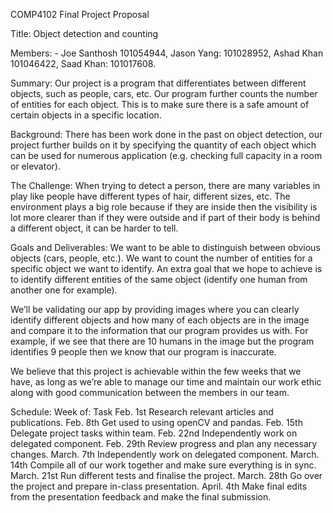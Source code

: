 COMP4102 Final Project Proposal

Title: Object detection and counting

Members: - Joe Santhosh 101054944, Jason Yang: 101028952, Ashad Khan 101046422, Saad Khan: 101017608.

Summary: Our project is a program that differentiates between different objects, such as people, cars, etc. Our program further counts the number of entities for each object. This is to make sure there is a safe amount of certain objects in a specific location.

Background: There has been work done in the past on object detection, our project further builds on it by specifying the quantity of each object which can be used for numerous application (e.g. checking full capacity in a room or elevator). 

The Challenge: When trying to detect a person, there are many variables in play like people have different types of hair, different sizes, etc. The environment plays a big role because if they are inside then the visibility is lot more clearer than if they were outside and if part of their body is behind a different object, it can be harder to tell.

Goals and Deliverables: We want to be able to distinguish between obvious objects (cars, people, etc.). We want to count the number of entities for a specific object we want to identify. An extra goal that we hope to achieve is to identify different entities of the same object (identify one human from another one for example).

We’ll be validating our app by providing images where you can clearly identify different objects and how many of each objects are in the image and compare it to the information that our program provides us with. For example, if we see that there are 10 humans in the image but the program identifies 9 people then we know that our program is inaccurate.

We believe that this project is achievable within the few weeks that we have, as long as we’re able to manage our time and maintain our work ethic along with good communication between the members in our team.

Schedule: 
Week of: 
Task
Feb. 1st
Research relevant articles and publications.
Feb. 8th
Get used to using openCV and pandas.
Feb. 15th
Delegate project tasks within team.
Feb. 22nd
Independently work on delegated component.
Feb. 29th
Review progress and plan any necessary changes.
March. 7th
Independently work on delegated component.
March. 14th
Compile all of our work together and make sure everything is in sync. 
March. 21st
Run different tests and finalise the project. 
March. 28th
Go over the project and prepare in-class presentation.
April. 4th
Make final edits from the presentation feedback and make the final submission.

